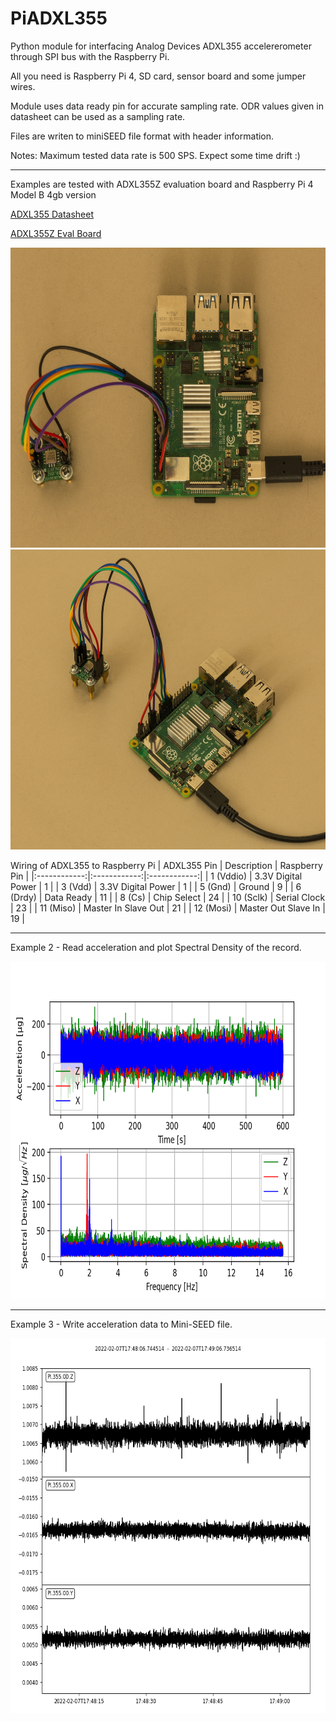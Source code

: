 # PiADXL355
Python module for interfacing Analog Devices ADXL355 accelererometer through SPI bus with the Raspberry Pi.

All you need is Raspberry Pi 4, SD card, sensor board and some jumper wires.

Module uses data ready pin for accurate sampling rate. ODR values given in datasheet can be used as a sampling rate.

Files are writen to miniSEED file format with header information. 

Notes:
Maximum tested data rate is 500 SPS.
Expect some time drift :)

----------------------------------------------------------------------------------

Examples are tested with ADXL355Z evaluation board and Raspberry Pi 4 Model B 4gb version

[ADXL355 Datasheet](https://www.analog.com/media/en/technical-documentation/data-sheets/adxl354_355.pdf)

[ADXL355Z Eval Board](https://www.analog.com/media/en/technical-documentation/user-guides/eval-adxl354-355-ug-1030.pdf)

<img src="pictures/device1.png" width="600" height="480">
<img src="pictures/device2.png" width="600" height="480">

Wiring of ADXL355 to Raspberry Pi 
| ADXL355 Pin | Description | Raspberry Pin |
|:------------:|:------------:|:------------:|
| 1 (Vddio) | 3.3V Digital Power | 1 |
| 3 (Vdd) | 3.3V Digital Power | 1 |
| 5 (Gnd) | Ground | 9 |
| 6 (Drdy) | Data Ready | 11 |
| 8 (Cs) | Chip Select | 24 |
| 10 (Sclk) | Serial Clock | 23 |
| 11 (Miso) | Master In Slave Out | 21 |
| 12 (Mosi) | Master Out Slave In | 19 |

----------------------------------------------------------------------------------

Example 2 - Read acceleration and plot Spectral Density of the record.

<img src="pictures/spectral_density.png" width="720" height="540">

----------------------------------------------------------------------------------

Example 3 - Write acceleration data to Mini-SEED file.

<img src="pictures/time_series.png" width="600" height="600">

